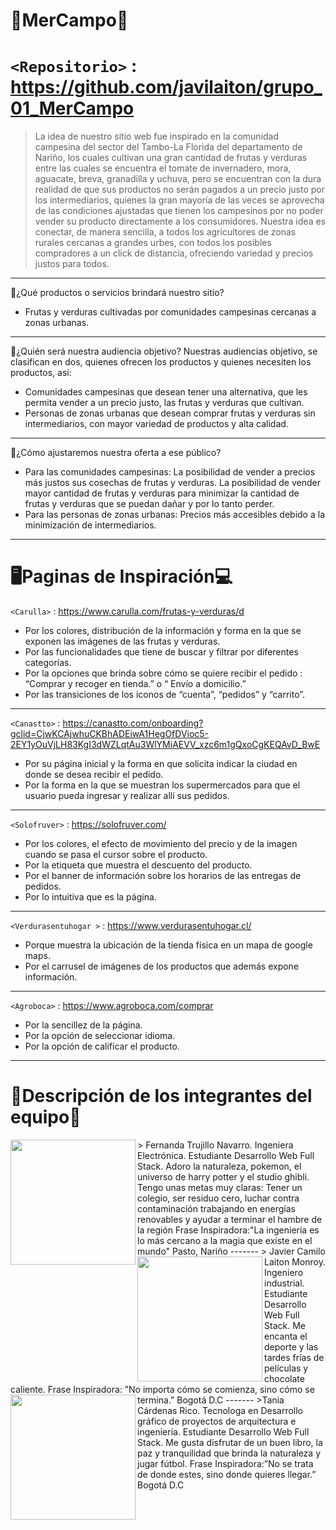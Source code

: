 🛒MerCampo🍓
=============
`<Repositorio>` : <https://github.com/javilaiton/grupo_01_MerCampo>
=============
> La idea de nuestro sitio web fue inspirado en la comunidad campesina del sector del Tambo-La Florida del departamento de Nariño, los cuales cultivan una gran cantidad de frutas y verduras entre las cuales se encuentra el tomate de invernadero, mora, aguacate, breva, granadilla y uchuva, pero se encuentran con la dura realidad de que sus productos no serán pagados a un precio justo por los intermediarios, quienes la gran mayoría de las veces se aprovecha de las condiciones ajustadas que tienen los campesinos por no poder vender su producto directamente a los consumidores. Nuestra idea es conectar, de manera sencilla, a todos los agricultores de zonas rurales cercanas a grandes urbes, con todos los posibles compradores a un click de distancia, ofreciendo variedad y precios justos para todos.
------------
🍒¿Qué productos o servicios brindará nuestro sitio?
- Frutas y verduras cultivadas por comunidades campesinas cercanas a zonas urbanas.

------------
🥕¿Quién será nuestra audiencia objetivo?
Nuestras audiencias objetivo, se clasifican en dos, quienes ofrecen los productos y quienes necesiten los productos, así:
- Comunidades campesinas que desean tener una alternativa, que les permita vender a un precio justo, las frutas y verduras que cultivan.
- Personas de zonas urbanas que desean comprar frutas y verduras sin intermediarios, con mayor variedad de productos y alta calidad.
-------
🥬¿Cómo ajustaremos nuestra oferta a ese público?
- Para las comunidades campesinas:
La posibilidad de vender a precios más justos sus cosechas de frutas y verduras.
La posibilidad de vender mayor cantidad de frutas y verduras para minimizar la cantidad de frutas y verduras que se puedan dañar y por lo tanto perder.
-   Para las personas de zonas urbanas:
Precios más accesibles debido a la minimización de intermediarios.
---------
🖥️Paginas de Inspiración💻
=============================
`<Carulla>` : <https://www.carulla.com/frutas-y-verduras/d> 
- Por los colores, distribución de la información y forma en la que se exponen las imágenes de las frutas y verduras. 
- Por las funcionalidades que tiene de buscar y filtrar por diferentes categorías.
- Por la opciones  que brinda sobre cómo se quiere recibir el pedido : “Comprar y recoger en tienda.” o “ Envío a domicilio.”
- Por las transiciones de los iconos de “cuenta”, “pedidos” y “carrito”.
---------
 `<Canastto>` : <https://canastto.com/onboarding?gclid=CjwKCAjwhuCKBhADEiwA1HegOfDVioc5-2EY1yOuVjLH83KgI3dWZLqtAu3WlYMiAEVV_xzc6m1gQxoCgKEQAvD_BwE>
- Por su página inicial y la forma en que solicita indicar la ciudad en donde se desea recibir el pedido.
- Por la forma en la que se muestran los supermercados para que el usuario pueda ingresar y realizar allí sus pedidos.
------------
 `<Solofruver>` : <https://solofruver.com/>
- Por los colores, el efecto de movimiento del precio y de la imagen cuando se pasa el cursor sobre el producto.
- Por la etiqueta que muestra el descuento del producto.
- Por el banner de información sobre los horarios de las entregas de pedidos.
- Por lo intuitiva que es la página.
-----------
`<Verdurasentuhogar >` : <https://www.verdurasentuhogar.cl/>
- Porque muestra la ubicación de la tienda física en un mapa de google maps.
- Por el carrusel de imágenes de los productos que además expone información. 
-------
 `<Agroboca>` : <https://www.agroboca.com/comprar>
- Por la sencillez de la página.
- Por la opción de seleccionar idioma.
- Por la opción de calificar el producto.
-----------
🏃Descripción de los integrantes del equipo👯
==================
<img src="https://avatars.githubusercontent.com/u/77870297?v=4" align="left" height="200" width="200" >
> Fernanda Trujillo Navarro.
Ingeniera Electrónica.
Estudiante Desarrollo Web Full Stack.
Adoro la naturaleza, pokemon, el universo de harry potter y el studio ghibli. Tengo unas metas muy claras: Tener un colegio, ser residuo cero, luchar contra contaminación trabajando en energías renovables y ayudar a terminar el hambre de la región
Frase Inspiradora:"La ingeniería es lo más cercano a la magia que existe en el mundo"
Pasto, Nariño
-------
<img src="https://avatars.githubusercontent.com/u/75178137?s=400&u=b755616a1a8a6d8331b45ef52655ca7c70b47ba3&v=4" align="left" height="200" width="200" >
> Javier Camilo Laiton Monroy.
Ingeniero industrial.
Estudiante Desarrollo Web Full Stack.
Me encanta el deporte y las tardes frías de películas y chocolate caliente.
Frase Inspiradora: ”No importa cómo se comienza, sino cómo se termina.”
Bogotá D.C
-------
<img src="https://avatars.githubusercontent.com/u/90855728?s=400&u=d47a1731ce02f1f905b463288ccf998a132d383b&v=4" align="left" height="200" width="200" >
>Tania Cárdenas Rico.
Tecnologa en Desarrollo gráfico de proyectos de arquitectura e ingeniería.
Estudiante Desarrollo Web Full Stack.
Me gusta disfrutar de un buen libro, la paz y tranquilidad que brinda la naturaleza y jugar fútbol.
Frase Inspiradora:”No se trata de donde estes, sino donde quieres llegar.”
Bogotá D.C

